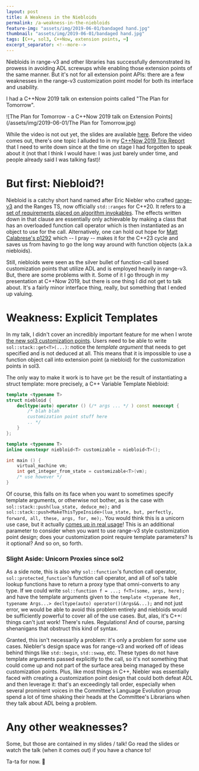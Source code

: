 ```yaml
---
layout: post
title: A Weakness in the Niebloids
permalink: /a-weakness-in-the-niebloids
feature-img: "assets/img/2019-06-01/bandaged hand.jpg"
thumbnail: "assets/img/2019-06-01/bandaged hand.jpg"
tags: [C++, sol3, C++Now, extension points, ⌨️]
excerpt_separator: <!--more-->
---
```


Niebloids in range-v3 and other libraries has successfully demonstrated its prowess in avoiding ADL screwups while enabling those extension points of the same manner. But it's not for all extension point APIs: there are a few weaknesses in<!--more--> the range-v3 customization point model for both its interface and usability.

I had a C++Now 2019 talk on extension points called "The Plan for Tomorrow".

![The Plan for Tomorrow - a C++Now 2019 talk on Extension Points](/assets/img/2019-06-01/The Plan for Tomorrow.jpg)

While the video is not out yet, the slides are available [here](/presentations/sol2/C%2B%2B%20Now/2019/The%20Plan%20for%20Tomorrow%20-%20Compile-Time%20Extension%20Points%20in%20C%2B%2B.pdf). Before the video comes out, there's one topic I alluded to in my [C++Now 2019 Trip Report](/c++now-2019-trip-report) that I need to write down since at the time on stage I had forgotten to speak about it (not that I think I would have: I was just barely under time, and people already said I was talking fast)!


# But first: Niebloid?!

Niebloid is a catchy short hand named after Eric Niebler who crafted [range-v3](https://github.com/ericniebler/range-v3) and the Ranges TS, now officially `std::ranges` for C++20. It refers to a [set of requirements placed on algorithm invokables](http://eel.is/c++draft/algorithms.requirements#2). The effects written down in that clause are essentially only achievable by making a class that has an overloaded function call operator which is then instantiated as an object to use for the call. Alternatively, one can hold out hope for [Matt Calabrese's p1292](https://wg21.link/p1292) which -- I pray -- makes it for the C++23 cycle and saves us from having to go the long way around with function objects (a.k.a niebloids).

Still, niebloids were seen as the silver bullet of function-call based customization points that utilize ADL and is employed heavily in range-v3. But, there are some problems with it. Some of it I go through in my presentation at C++Now 2019, but there is one thing I did not get to talk about. It's a fairly minor interface thing, really, but something that I ended up valuing.


# Weakness: Explicit Templates

In my talk, I didn't cover an incredibly important feature for me when I wrote [the new sol3 customization points](https://github.com/ThePhD/sol2/blob/develop/examples/source/customization_multiple.cpp). Users need to be able to write `sol::stack::get<T>(...)`: notice the _template argument_ that needs to get specified and is not deduced at all. This means that it is impossible to use a function object call into extension point (a niebloid) for the customization points in sol3.

The only way to make it work is to have `get` be the result of instantiating a struct template: more precisely, a C++ Variable Template Niebloid:

```cpp
template <typename T>
struct niebloid {
	decltype(auto) operator () (/* args ... */ ) const noexcept {
		/* blah blah 
		customization point stuff here
		.. */
	}
};

template <typename T>
inline constexpr niebloid<T> customizable = niebloid<T>();

int main () {
	virtual_machine vm;
	int get_integer_from_state = customizable<T>(vm);
	/* use however */
}
```

Of course, this falls on its face when you want to sometimes specify template arguments, or otherwise not bother, as is the case with `sol::stack::push(lua_state, deduce_me);` and `sol::stack::push<MakeThisTypeInside>(lua_state, but, perfectly, forward, all, these, args, for, me);`. You would think this is a unicorn use case, but it actually [comes up in real usage](https://github.com/ThePhD/sol2/issues/814)! This is an additional parameter to consider when you want to use range-v3 style customization point design; does your customization point require template parameters? Is it optional? And so on, so forth.


### Slight Aside: Unicorn Proxies since sol2

As a side note, this is also why `sol::function`'s function call operator, `sol::protected_function`'s function call operator, and all of sol's table lookup functions have to return a proxy type that omni-converts to any type. If we could write `sol::function f = ...; f<T>(some, args, here);` and have the template arguments given to the `template <typename Ret, typename Args...> decltype(auto) operator()(Args&&...);` and not just error, we would be able to avoid this problem entirely and niebloids would be sufficiently powerful to cover all of the use cases. But, alas, it's C++: things can't just work! There's rules. Regulations! And of course, parsing shenanigans that obstruct this kind of syntax.

Granted, this isn't necessarily a problem: it's only a problem for _some_ use cases. Niebler's design space was for range-v3 and worked off of ideas behind things like `std::begin`, `std::swap`, etc. These types do not have template arguments passed explicitly to the call, so it's not something that could come up and not part of the surface area being managed by these customization points. Plus, like most things in C++, Niebler was essentially faced with creating a customization point design that could both defeat ADL and then leverage it: that's an exceedingly tall order, especially when several prominent voices in the Committee's Language Evolution group spend a lot of time shaking their heads at the Committee's Librarians when they talk about ADL being a problem.


# Any other weaknesses?

Some, but those are contained in my slides / talk! Go read the slides or watch the talk (when it comes out) if you have a chance to!

Ta-ta for now. 💚
